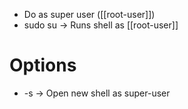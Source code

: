 - Do as super user ([[root-user]])
- sudo su -> Runs shell as [[root-user]]

# Options
- -s -> Open new shell as super-user